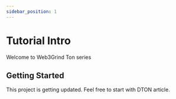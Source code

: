 ```yaml
---
sidebar_position: 1
---
```


# Tutorial Intro

Welcome to Web3Grind Ton series

## Getting Started

This project is getting updated.
Feel free to start with DTON article.